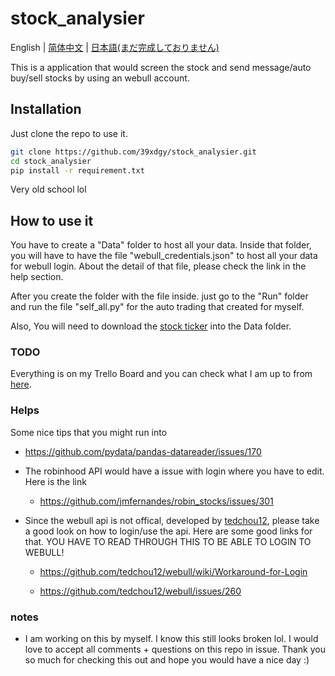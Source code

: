 # stock_analysier

English | [简体中文](./README-zh_CN.md) | [日本語(まだ完成しておりません)](./README-JP.md)

This is a application that would screen the stock and send message/auto buy/sell stocks by using an webull account. 

## Installation 

Just clone the repo to use it. 

```bash
git clone https://github.com/39xdgy/stock_analysier.git
cd stock_analysier
pip install -r requirement.txt
```
Very old school lol

## How to use it

You have to create a "Data" folder to host all your data. Inside that folder, you will have to have the file "webull_credentials.json" to host all your data for webull login. About the detail of that file, please check the link in the help section. 

After you create the folder with the file inside. just go to the "Run" folder and run the file "self_all.py" for the auto trading that created for myself.

Also, You will need to download the [stock ticker](https://www.nasdaq.com/market-activity/stocks/screener) into the Data folder.

### TODO

Everything is on my Trello Board and you can check what I am up to from [here](https://trello.com/b/6WNh1HhC/stock-applications). 

### Helps

Some nice tips that you might run into

* https://github.com/pydata/pandas-datareader/issues/170


* The robinhood API would have a issue with login where you have to edit. Here is the link
    * https://github.com/jmfernandes/robin_stocks/issues/301

* Since the webull api is not offical, developed by [tedchou12](https://github.com/tedchou12), please take a good look on how to login/use the api. Here are some good links for that. YOU HAVE TO READ THROUGH THIS TO BE ABLE TO LOGIN TO WEBULL!
    * https://github.com/tedchou12/webull/wiki/Workaround-for-Login

    * https://github.com/tedchou12/webull/issues/260

### notes

* I am working on this by myself. I know this still looks broken lol. I would love to accept all comments + questions on this repo in issue. Thank you so much for checking this out and hope you would have a nice day :)
